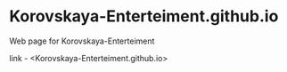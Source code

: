 # Korovskaya-Enterteiment.github.io

Web page for Korovskaya-Enterteiment

link - <Korovskaya-Enterteiment.github.io>
